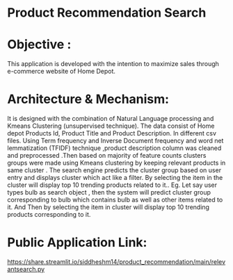 
# Product Recommendation Search

	
# Objective :
This application is developed with the intention to maximize sales through e-commerce website of Home Depot.
# Architecture & Mechanism:
It is designed with the  combination of Natural Language processing and Kmeans Clustering (unsupervised technique).
The data consist of  Home depot Products Id, Product Title and Product Description. In different csv files.
Using Term frequency and Inverse Document frequency and word net lemmatization   (TFIDF) technique ,product description column was cleaned and preprocessed .Then based on majority of feature counts clusters groups  were made using Kmeans clustering by keeping relevant products in same cluster .
The search engine predicts the cluster group based on user entry and displays cluster which act like a filter.
By selecting the item in the cluster will display top 10 trending products related to it..
Eg. Let say user types bulb as search object , then the system will predict cluster group corresponding to bulb which contains bulb as well as other items related to it. 
And Then by selecting the item in cluster will display   top 10 trending products corresponding to it.

# Public Application Link:
https://share.streamlit.io/siddheshm14/product_recommendation/main/relevantsearch.py
 

